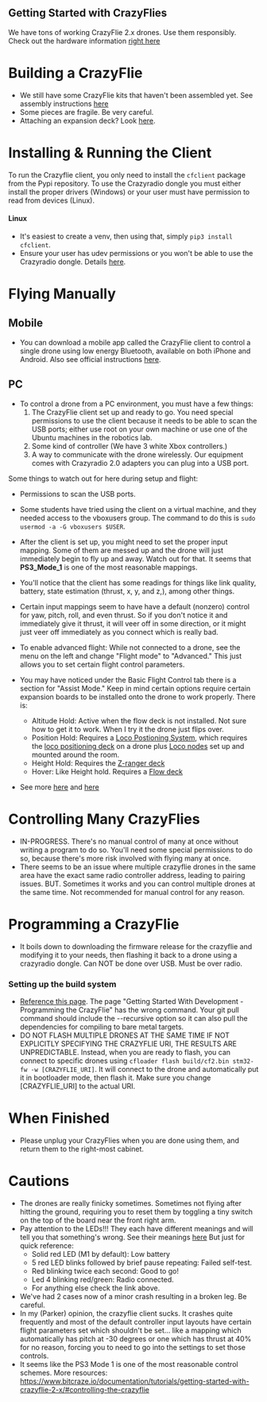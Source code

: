 Getting Started with CrazyFlies
-------------------------------
We have tons of working CrazyFlie 2.x drones. Use them responsibly.
Check out the hardware information [right here](https://www.bitcraze.io/documentation/system/platform/cf2-architecture/)
# Building a CrazyFlie
- We still have some CrazyFlie kits that haven't been assembled yet. See assembly instructions [here](https://www.bitcraze.io/documentation/tutorials/getting-started-with-crazyflie-2-x/#assembling)
- Some pieces are fragile. Be very careful.
- Attaching an expansion deck? Look [here](https://www.bitcraze.io/documentation/tutorials/getting-started-with-expansion-decks/).

# Installing & Running the Client
To run the Crazyflie client, you only need to install the `cfclient` package from the Pypi repository. To use the Crazyradio dongle you must either install the proper drivers (Windows) or your user must have permission to read from devices (Linux).

#### Linux
- It's easiest to create a venv, then using that, simply `pip3 install cfclient`.
- Ensure your user has udev permissions or you won't be able to use the Crazyradio dongle. Details [here](https://www.bitcraze.io/documentation/repository/crazyflie-lib-python/master/installation/usb_permissions/).

# Flying Manually

## Mobile
- You can download a mobile app called the CrazyFlie client to control a single drone using low energy Bluetooth, available on both iPhone and Android. Also see official instructions [here](https://www.bitcraze.io/documentation/tutorials/getting-started-with-crazyflie-2-x/#controlling-the-crazyflie).

## PC
- To control a drone from a PC environment, you must have a few things:
  1. The CrazyFlie client set up and ready to go. You need special permissions to use the client because it needs to be able to scan the USB ports; either use root on your own machine or use one of the Ubuntu machines in the robotics lab.
  2. Some kind of controller (We have 3 white Xbox controllers.)
  3. A way to communicate with the drone wirelessly. Our equipment comes with Crazyradio 2.0 adapters you can plug into a USB port.

Some things to watch out for here during setup and flight:
- Permissions to scan the USB ports.
- Some students have tried using the client on a virtual machine, and they needed access to the vboxusers group. The command to do this is `sudo usermod -a -G vboxusers $USER`.
- After the client is set up, you might need to set the proper input mapping. Some of them are messed up and the drone will just immediately begin to fly up and away. Watch out for that. It seems that **PS3_Mode_1** is one of the most reasonable mappings.
- You'll notice that the client has some readings for things like link quality, battery, state estimation (thrust, x, y, and z,), among other things.
- Certain input mappings seem to have have a default (nonzero) control for yaw, pitch, roll, and even thrust. So if you don't notice it and immediately give it thrust, it will veer off in some direction, or it might just veer off immediately as you connect which is really bad.
- To enable advanced flight: While not connected to a drone, see the menu on the left and change "Flight mode" to "Advanced." This just allows you to set certain flight control parameters.
- You may have noticed under the Basic Flight Control tab there is a section for "Assist Mode." Keep in mind certain options require certain expansion boards to be installed onto the drone to work properly. There is:
    - Altitude Hold: Active when the flow deck is not installed. Not sure how to get it to work. When I try it the drone just flips over.
    - Position Hold: Requires a [Loco Postioning System](https://www.bitcraze.io/documentation/system/positioning/loco-positioning-system/), which requires the [loco positioning deck](https://www.bitcraze.io/products/loco-positioning-deck/) on a drone plus [Loco nodes](https://www.bitcraze.io/products/loco-positioning-node/) set up and mounted around the room.
    - Height Hold: Requires the [Z-ranger deck](https://www.bitcraze.io/products/z-ranger-deck-v2/)
    - Hover: Like Height hold. Requires a [Flow deck](https://www.bitcraze.io/products/flow-deck-v2/)

- See more [here](https://www.bitcraze.io/documentation/repository/crazyflie-clients-python/master/userguides/userguide_client) and [here](https://www.bitcraze.io/documentation/tutorials/getting-started-with-crazyflie-2-x/#config-client)

# Controlling Many CrazyFlies

- IN-PROGRESS. There's no manual control of many at once without writing a program to do so. You'll need some special permissions to do so, because there's more risk involved with flying many at once. 
- There seems to be an issue where multiple crazyflie drones in the same area have the exact same radio controller address, leading to pairing issues. BUT. Sometimes it works and you can control multiple drones at the same time. Not recommended for manual control for any reason.

# Programming a CrazyFlie

- It boils down to downloading the firmware release for the crazyflie and modifying it to your needs, then flashing it back to a drone using a crazyradio dongle. Can NOT be done over USB. Must be over radio.
### Setting up the build system
- [Reference this page](https://github.com/bitcraze/crazyflie-firmware/blob/master/docs/building-and-flashing/build.md). The page "Getting Started With Development - Programming the CrazyFlie" has the wrong command. Your git pull command should include the --recursive option so it can also pull the dependencies for compiling to bare metal targets.
- DO NOT FLASH MULTIPLE DRONES AT THE SAME TIME IF NOT EXPLICITLY SPECIFYING THE CRAZYFLIE URI, THE RESULTS ARE UNPREDICTABLE. Instead, when you are ready to flash, you can connect to specific drones using `cfloader flash build/cf2.bin stm32-fw -w [CRAZYFLIE_URI]`. It will connect to the drone and automatically put it in bootloader mode, then flash it. Make sure you change [CRAZYFLIE_URI] to the actual URI.

# When Finished

- Please unplug your CrazyFlies when you are done using them, and return them to the right-most cabinet.

# Cautions

- The drones are really finicky sometimes. Sometimes not flying after hitting the ground, requiring you to reset them by toggling a tiny switch on the top of the board near the front right arm.
- Pay attention to the LEDs!!! They each have different meanings and will tell you that something's wrong. See their meanings [here](https://www.bitcraze.io/documentation/tutorials/getting-started-with-crazyflie-2-x/#leds) But just for quick reference: 
    - Solid red LED (M1 by default): Low battery
    - 5 red LED blinks followed by brief pause repeating: Failed self-test.
    - Red blinking twice each second: Good to go!
    - Led 4 blinking red/green: Radio connected.
    - For anything else check the link above.
- We've had 2 cases now of a minor crash resulting in a broken leg. Be careful.
- In my (Parker) opinion, the crazyflie client sucks. It crashes quite frequently and most of the default controller input layouts have certain flight parameters set which shouldn't be set... like a mapping which automatically has pitch at -30 degrees or one which has thrust at 40% for no reason, forcing you to need to go into the settings to set those controls.
- It seems like the PS3 Mode 1 is one of the most reasonable control schemes.
More resources: https://www.bitcraze.io/documentation/tutorials/getting-started-with-crazyflie-2-x/#controlling-the-crazyflie
